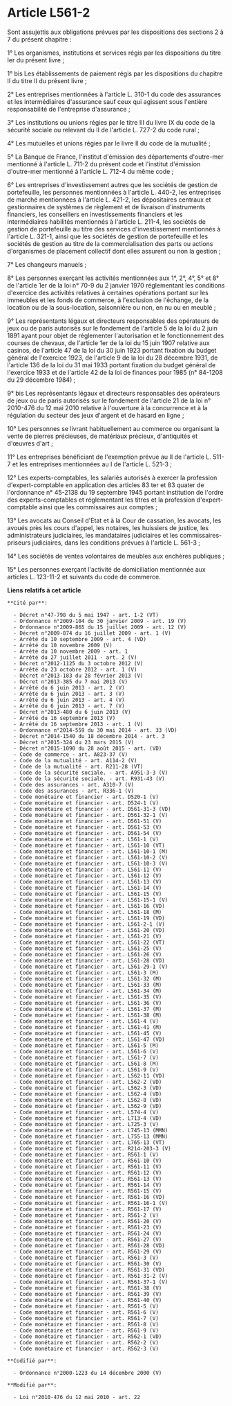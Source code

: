 # Article L561-2

Sont assujettis aux obligations prévues par les dispositions des sections 2 à 7 du présent chapitre : 

1° Les organismes, institutions et services régis par les dispositions du titre Ier du présent livre ; 

1° bis Les établissements de paiement régis par les dispositions du chapitre II du titre II du présent livre ; 

2° Les entreprises mentionnées à l'article L. 310-1 du code des assurances et les intermédiaires d'assurance sauf ceux qui
agissent sous l'entière responsabilité de l'entreprise d'assurance ; 

3° Les institutions ou unions régies par le titre III du livre IX du code de la sécurité sociale ou relevant du II de
l'article L. 727-2 du code rural ; 

4° Les mutuelles et unions régies par le livre II du code de la mutualité ; 

5° La Banque de France, l'institut d'émission des départements d'outre-mer mentionné à l'article L. 711-2 du présent code et
l'institut d'émission d'outre-mer mentionné à l'article L. 712-4 du même code ; 

6° Les entreprises d'investissement autres que les sociétés de gestion de portefeuille, les personnes mentionnées à l'article
L. 440-2, les entreprises de marché mentionnées à l'article L. 421-2, les dépositaires centraux et gestionnaires de systèmes
de règlement et de livraison d'instruments financiers, les conseillers en investissements financiers et les intermédiaires
habilités mentionnés à l'article L. 211-4, les sociétés de gestion de portefeuille au titre des services d'investissement
mentionnés à l'article L. 321-1, ainsi que les sociétés de gestion de portefeuille et les sociétés de gestion au titre de la
commercialisation des parts ou actions d'organismes de placement collectif dont elles assurent ou non la gestion ; 

7° Les changeurs manuels ; 

8° Les personnes exerçant les activités mentionnées aux 1°, 2°, 4°, 5° et 8° de l'article 1er de la loi n° 70-9 du 2 janvier
1970 réglementant les conditions d'exercice des activités relatives à certaines opérations portant sur les immeubles et les
fonds de commerce, à l'exclusion de l'échange, de la location ou de la sous-location, saisonnière ou non, en nu ou en
meublé ; 

9° Les représentants légaux et directeurs responsables des opérateurs de jeux ou de paris autorisés sur le fondement de
l'article 5 de la loi du 2 juin 1891 ayant pour objet de réglementer l'autorisation et le fonctionnement des courses de
chevaux, de l'article 1er de la loi du 15 juin 1907 relative aux casinos, de l'article 47 de la loi du 30 juin 1923 portant
fixation du budget général de l'exercice 1923, de l'article 9 de la loi du 28 décembre 1931, de l'article 136 de la loi du 31
mai 1933 portant fixation du budget général de l'exercice 1933 et de l'article 42 de la loi de finances pour 1985 (n° 84-1208
du 29 décembre 1984) ; 

9° bis Les représentants légaux et directeurs responsables des opérateurs de jeux ou de paris autorisés sur le fondement de
l'article 21 de la loi n° 2010-476 du 12 mai 2010 relative à l'ouverture à la concurrence et à la régulation du secteur des
jeux d'argent et de hasard en ligne ; 

10° Les personnes se livrant habituellement au commerce ou organisant la vente de pierres précieuses, de matériaux précieux,
d'antiquités et d'œuvres d'art ; 

11° Les entreprises bénéficiant de l'exemption prévue au II de l'article L. 511-7 et les entreprises mentionnées au I de
l'article L. 521-3 ; 

12° Les experts-comptables, les salariés autorisés à exercer la profession d'expert-comptable en application des articles 83
ter et 83 quater de l'ordonnance n° 45-2138 du 19 septembre 1945 portant institution de l'ordre des experts-comptables et
réglementant les titres et la profession d'expert-comptable ainsi que les commissaires aux comptes ; 

13° Les avocats au Conseil d'Etat et à la Cour de cassation, les avocats, les avoués près les cours d'appel, les notaires,
les huissiers de justice, les administrateurs judiciaires, les mandataires judiciaires et les commissaires-priseurs
judiciaires, dans les conditions prévues à l'article L. 561-3 ; 

14° Les sociétés de ventes volontaires de meubles aux enchères publiques ; 

15° Les personnes exerçant l'activité de domiciliation mentionnée aux articles L. 123-11-2 et suivants du code de commerce.

**Liens relatifs à cet article**

	**Cité par**:

	  - Décret n°47-798 du 5 mai 1947 - art. 1-2 (VT)
	  - Ordonnance n°2009-104 du 30 janvier 2009 - art. 19 (V)
	  - Ordonnance n°2009-865 du 15 juillet 2009 - art. 12 (V)
	  - Décret n°2009-874 du 16 juillet 2009 - art. 1 (V)
	  - Arrêté du 10 septembre 2009 - art. 4 (VD)
	  - Arrêté du 10 novembre 2009 (V)
	  - Arrêté du 10 novembre 2009 - art. 1
	  - Arrêté du 27 juillet 2011 - art. 2 (V)
	  - Décret n°2012-1125 du 3 octobre 2012 (V)
	  - Arrêté du 23 octobre 2012 - art. 1 (V)
	  - Décret n°2013-183 du 28 février 2013 (V)
	  - Décret n°2013-385 du 7 mai 2013 (V)
	  - Arrêté du 6 juin 2013 - art. 2 (V)
	  - Arrêté du 6 juin 2013 - art. 3 (V)
	  - Arrêté du 6 juin 2013 - art. 4 (V)
	  - Arrêté du 6 juin 2013 - art. 7 (V)
	  - Décret n°2013-480 du 6 juin 2013 (V)
	  - Arrêté du 16 septembre 2013 (V)
	  - Arrêté du 16 septembre 2013 - art. 1 (V)
	  - Ordonnance n°2014-559 du 30 mai 2014 - art. 33 (VD)
	  - Décret n°2014-1540 du 18 décembre 2014 - art. 3
	  - Décret n°2015-324 du 23 mars 2015 (V)
	  - Décret n°2015-1090 du 28 août 2015 - art. (VD)
	  - Code de commerce - art. A823-37 (V)
	  - Code de la mutualité - art. A114-2 (V)
	  - Code de la mutualité - art. R211-28 (VT)
	  - Code de la sécurité sociale. - art. A951-3-3 (V)
	  - Code de la sécurité sociale. - art. R931-43 (V)
	  - Code des assurances - art. A310-7 (V)
	  - Code des assurances - art. R336-1 (V)
	  - Code monétaire et financier - art. D520-1 (V)
	  - Code monétaire et financier - art. D524-1 (V)
	  - Code monétaire et financier - art. D561-31-3 (VD)
	  - Code monétaire et financier - art. D561-32-1 (V)
	  - Code monétaire et financier - art. D561-51 (V)
	  - Code monétaire et financier - art. D561-53 (V)
	  - Code monétaire et financier - art. D561-54 (V)
	  - Code monétaire et financier - art. L561-1 (V)
	  - Code monétaire et financier - art. L561-10 (VT)
	  - Code monétaire et financier - art. L561-10-1 (M)
	  - Code monétaire et financier - art. L561-10-2 (V)
	  - Code monétaire et financier - art. L561-10-3 (V)
	  - Code monétaire et financier - art. L561-11 (V)
	  - Code monétaire et financier - art. L561-12 (V)
	  - Code monétaire et financier - art. L561-13 (V)
	  - Code monétaire et financier - art. L561-14 (V)
	  - Code monétaire et financier - art. L561-15 (V)
	  - Code monétaire et financier - art. L561-15-1 (V)
	  - Code monétaire et financier - art. L561-16 (VD)
	  - Code monétaire et financier - art. L561-18 (M)
	  - Code monétaire et financier - art. L561-19 (VD)
	  - Code monétaire et financier - art. L561-2-1 (V)
	  - Code monétaire et financier - art. L561-20 (VD)
	  - Code monétaire et financier - art. L561-21 (V)
	  - Code monétaire et financier - art. L561-22 (VT)
	  - Code monétaire et financier - art. L561-25 (V)
	  - Code monétaire et financier - art. L561-26 (V)
	  - Code monétaire et financier - art. L561-28 (VD)
	  - Code monétaire et financier - art. L561-29-1 (V)
	  - Code monétaire et financier - art. L561-3 (M)
	  - Code monétaire et financier - art. L561-32 (M)
	  - Code monétaire et financier - art. L561-33 (M)
	  - Code monétaire et financier - art. L561-34 (M)
	  - Code monétaire et financier - art. L561-35 (V)
	  - Code monétaire et financier - art. L561-36 (V)
	  - Code monétaire et financier - art. L561-37 (M)
	  - Code monétaire et financier - art. L561-38 (M)
	  - Code monétaire et financier - art. L561-4 (V)
	  - Code monétaire et financier - art. L561-41 (M)
	  - Code monétaire et financier - art. L561-45 (V)
	  - Code monétaire et financier - art. L561-47 (VD)
	  - Code monétaire et financier - art. L561-5 (M)
	  - Code monétaire et financier - art. L561-6 (V)
	  - Code monétaire et financier - art. L561-7 (V)
	  - Code monétaire et financier - art. L561-8 (M)
	  - Code monétaire et financier - art. L561-9 (V)
	  - Code monétaire et financier - art. L562-11 (VD)
	  - Code monétaire et financier - art. L562-2 (VD)
	  - Code monétaire et financier - art. L562-3 (VD)
	  - Code monétaire et financier - art. L562-4 (VD)
	  - Code monétaire et financier - art. L562-8 (VD)
	  - Code monétaire et financier - art. L562-9 (VD)
	  - Code monétaire et financier - art. L574-4 (V)
	  - Code monétaire et financier - art. L713-4 (VD)
	  - Code monétaire et financier - art. L725-3 (V)
	  - Code monétaire et financier - art. L745-13 (MMN)
	  - Code monétaire et financier - art. L755-13 (MMN)
	  - Code monétaire et financier - art. L765-13 (VT)
	  - Code monétaire et financier - art. R214-203-3 (V)
	  - Code monétaire et financier - art. R561-1 (V)
	  - Code monétaire et financier - art. R561-10 (V)
	  - Code monétaire et financier - art. R561-11 (V)
	  - Code monétaire et financier - art. R561-12 (V)
	  - Code monétaire et financier - art. R561-13 (V)
	  - Code monétaire et financier - art. R561-14 (V)
	  - Code monétaire et financier - art. R561-15 (V)
	  - Code monétaire et financier - art. R561-16 (VD)
	  - Code monétaire et financier - art. R561-16-1 (V)
	  - Code monétaire et financier - art. R561-17 (V)
	  - Code monétaire et financier - art. R561-2 (V)
	  - Code monétaire et financier - art. R561-20 (V)
	  - Code monétaire et financier - art. R561-23 (V)
	  - Code monétaire et financier - art. R561-24 (V)
	  - Code monétaire et financier - art. R561-27 (V)
	  - Code monétaire et financier - art. R561-28 (VD)
	  - Code monétaire et financier - art. R561-29 (V)
	  - Code monétaire et financier - art. R561-3 (V)
	  - Code monétaire et financier - art. R561-30 (V)
	  - Code monétaire et financier - art. R561-31 (VD)
	  - Code monétaire et financier - art. R561-31-2 (V)
	  - Code monétaire et financier - art. R561-37-1 (V)
	  - Code monétaire et financier - art. R561-38 (V)
	  - Code monétaire et financier - art. R561-39 (V)
	  - Code monétaire et financier - art. R561-40 (V)
	  - Code monétaire et financier - art. R561-5 (V)
	  - Code monétaire et financier - art. R561-6 (V)
	  - Code monétaire et financier - art. R561-7 (V)
	  - Code monétaire et financier - art. R561-8 (V)
	  - Code monétaire et financier - art. R561-9 (V)
	  - Code monétaire et financier - art. R562-1 (VD)
	  - Code monétaire et financier - art. R562-2 (V)
	  - Code monétaire et financier - art. R562-3 (V)

	**Codifié par**:

	  - Ordonnance n°2000-1223 du 14 décembre 2000 (V)

	**Modifié par**:

	  - Loi n°2010-476 du 12 mai 2010 - art. 22
